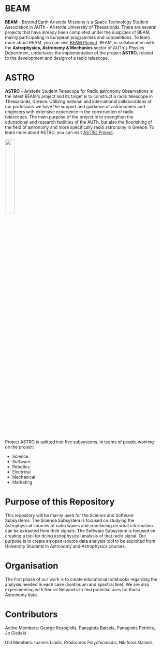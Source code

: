 # BEAM
**BEAM** - Beyond Earth Aristotle Missions is a Space Technology Student Association in AUTh - Aristotle University of Thessaloniki. There are several projects that have already been completed under the auspicies of BEAM, mainly participating in European programmes and competitions. To learn more about BEAM, you can visit [BEAM Project](https://beamproject.gr/).
BEAM, in collaboration with the **Astrophysics, Astronomy & Mechanics** sector of AUTh's Physics Department, undertakes the implementation of the project **ASTRO**, related to the development and design of a radio telescope.

# ASTRO
**ASTRO** - Aristotle Student Telescope for Radio astronomy Observations is the latest BEAM's project and its target is to construct a radio telescope in Thessaloniki, Greece. Utilizing national and international collaborations of our professors we have the support and guidance of astronomers and engineers with extensive experience in the construction of radio telescopes. The main purpose of the project is to strengthen the educational and research facilities of the AUTh, but also the flourishing of the field of astronomy and more specifically radio astronomy in Greece. To learn more about ASTRO, you can visit [ASTRO Project](https://astrobeam.gr/).

<img src="https://user-images.githubusercontent.com/80003772/210603427-5a76ade4-ab13-4674-a3b8-ac46099be2e0.png" width=25% height=25%>

Project ASTRO is splitted into five subsystems, in teams of people working on the project:
- Science
- Software
- Robotics
- Electrical
- Mechanical
- Marketing

# Purpose of this Repository
This repository will be mainly used for the Science and Software Subsystems. The Science Subsystem is focused on studying the Astrophysical sources of radio waves and concluding on what information can be extracted from their signals.
The Software Subsystem is focused on creating a tool for doing astrophysical analysis of that radio signal. Our purpose is to create an open-source data analysis tool to be exploited from University Students in Astronomy and Astrophysics courses.

# Organisation
The first phase of our work is to create educational notebooks regarding the analysis needed in each case (continuum and spectral line). We are also experimenting with Neural Networks to find potential uses for Radio Astronomy data.

# Contributors
Active Members:
George Kesoglidis,
Panagiota Batsela,
Panagiotis Petridis,
Jo Gisdaki

Old Members:
Ioannis Liodis,
Prodromos Polychroniadis,
Nikiforos Galanis
